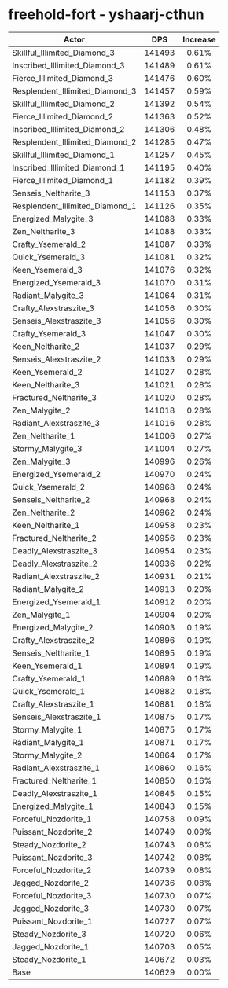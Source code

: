 # freehold-fort - yshaarj-cthun
| Actor | DPS | Increase |
|---|:---:|:---:|
|Skillful_Illimited_Diamond_3|141493|0.61%|
|Inscribed_Illimited_Diamond_3|141489|0.61%|
|Fierce_Illimited_Diamond_3|141476|0.60%|
|Resplendent_Illimited_Diamond_3|141457|0.59%|
|Skillful_Illimited_Diamond_2|141392|0.54%|
|Fierce_Illimited_Diamond_2|141363|0.52%|
|Inscribed_Illimited_Diamond_2|141306|0.48%|
|Resplendent_Illimited_Diamond_2|141285|0.47%|
|Skillful_Illimited_Diamond_1|141257|0.45%|
|Inscribed_Illimited_Diamond_1|141195|0.40%|
|Fierce_Illimited_Diamond_1|141182|0.39%|
|Senseis_Neltharite_3|141153|0.37%|
|Resplendent_Illimited_Diamond_1|141126|0.35%|
|Energized_Malygite_3|141088|0.33%|
|Zen_Neltharite_3|141088|0.33%|
|Crafty_Ysemerald_2|141087|0.33%|
|Quick_Ysemerald_3|141081|0.32%|
|Keen_Ysemerald_3|141076|0.32%|
|Energized_Ysemerald_3|141070|0.31%|
|Radiant_Malygite_3|141064|0.31%|
|Crafty_Alexstraszite_3|141056|0.30%|
|Senseis_Alexstraszite_3|141056|0.30%|
|Crafty_Ysemerald_3|141047|0.30%|
|Keen_Neltharite_2|141037|0.29%|
|Senseis_Alexstraszite_2|141033|0.29%|
|Keen_Ysemerald_2|141027|0.28%|
|Keen_Neltharite_3|141021|0.28%|
|Fractured_Neltharite_3|141020|0.28%|
|Zen_Malygite_2|141018|0.28%|
|Radiant_Alexstraszite_3|141016|0.28%|
|Zen_Neltharite_1|141006|0.27%|
|Stormy_Malygite_3|141004|0.27%|
|Zen_Malygite_3|140996|0.26%|
|Energized_Ysemerald_2|140970|0.24%|
|Quick_Ysemerald_2|140968|0.24%|
|Senseis_Neltharite_2|140968|0.24%|
|Zen_Neltharite_2|140962|0.24%|
|Keen_Neltharite_1|140958|0.23%|
|Fractured_Neltharite_2|140956|0.23%|
|Deadly_Alexstraszite_3|140954|0.23%|
|Deadly_Alexstraszite_2|140936|0.22%|
|Radiant_Alexstraszite_2|140931|0.21%|
|Radiant_Malygite_2|140913|0.20%|
|Energized_Ysemerald_1|140912|0.20%|
|Zen_Malygite_1|140904|0.20%|
|Energized_Malygite_2|140903|0.19%|
|Crafty_Alexstraszite_2|140896|0.19%|
|Senseis_Neltharite_1|140895|0.19%|
|Keen_Ysemerald_1|140894|0.19%|
|Crafty_Ysemerald_1|140889|0.18%|
|Quick_Ysemerald_1|140882|0.18%|
|Crafty_Alexstraszite_1|140881|0.18%|
|Senseis_Alexstraszite_1|140875|0.17%|
|Stormy_Malygite_1|140875|0.17%|
|Radiant_Malygite_1|140871|0.17%|
|Stormy_Malygite_2|140864|0.17%|
|Radiant_Alexstraszite_1|140860|0.16%|
|Fractured_Neltharite_1|140850|0.16%|
|Deadly_Alexstraszite_1|140845|0.15%|
|Energized_Malygite_1|140843|0.15%|
|Forceful_Nozdorite_1|140758|0.09%|
|Puissant_Nozdorite_2|140749|0.09%|
|Steady_Nozdorite_2|140743|0.08%|
|Puissant_Nozdorite_3|140742|0.08%|
|Forceful_Nozdorite_2|140739|0.08%|
|Jagged_Nozdorite_2|140736|0.08%|
|Forceful_Nozdorite_3|140730|0.07%|
|Jagged_Nozdorite_3|140730|0.07%|
|Puissant_Nozdorite_1|140727|0.07%|
|Steady_Nozdorite_3|140720|0.06%|
|Jagged_Nozdorite_1|140703|0.05%|
|Steady_Nozdorite_1|140672|0.03%|
|Base|140629|0.00%|
